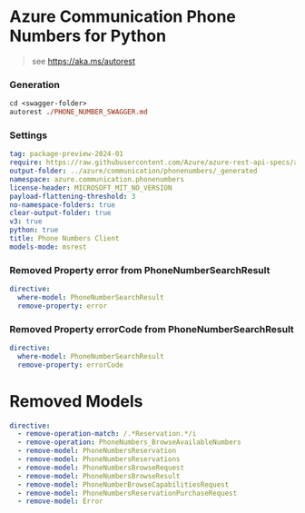 # Azure Communication Phone Numbers for Python

> see https://aka.ms/autorest

### Generation
```ps
cd <swagger-folder>
autorest ./PHONE_NUMBER_SWAGGER.md
```

### Settings
``` yaml
tag: package-preview-2024-01
require: https://raw.githubusercontent.com/Azure/azure-rest-api-specs/a443d2d3c562d91419d11bed6326b5907d38848c/specification/communication/data-plane/PhoneNumbers/readme.md
output-folder: ../azure/communication/phonenumbers/_generated
namespace: azure.communication.phonenumbers
license-header: MICROSOFT_MIT_NO_VERSION
payload-flattening-threshold: 3
no-namespace-folders: true
clear-output-folder: true
v3: true
python: true
title: Phone Numbers Client
models-mode: msrest
```

### Removed Property error from PhoneNumberSearchResult
``` yaml
directive:
  where-model: PhoneNumberSearchResult
  remove-property: error
```

### Removed Property errorCode from PhoneNumberSearchResult
``` yaml
directive:
  where-model: PhoneNumberSearchResult
  remove-property: errorCode
```

# Removed Models
``` yaml
directive:
  - remove-operation-match: /.*Reservation.*/i
  - remove-operation: PhoneNumbers_BrowseAvailableNumbers
  - remove-model: PhoneNumbersReservation
  - remove-model: PhoneNumbersReservations
  - remove-model: PhoneNumbersBrowseRequest
  - remove-model: PhoneNumbersBrowseResult
  - remove-model: PhoneNumberBrowseCapabilitiesRequest
  - remove-model: PhoneNumbersReservationPurchaseRequest
  - remove-model: Error
```